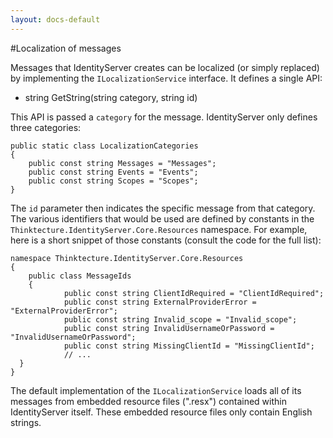 ```yaml
---
layout: docs-default
---
```


#Localization of messages

Messages that IdentityServer creates can be localized (or simply replaced) by implementing the `ILocalizationService` interface. It defines a single API:

* string GetString(string category, string id)

This API is passed a `category` for the message. IdentityServer only defines three categories:

```
public static class LocalizationCategories
{
    public const string Messages = "Messages";
    public const string Events = "Events";
    public const string Scopes = "Scopes";
}
```

The `id` parameter then indicates the specific message from that category. The various identifiers that would be used are defined by constants in the `Thinktecture.IdentityServer.Core.Resources` namespace. For example, here is a short snippet of those constants (consult the code for the full list):

```
namespace Thinktecture.IdentityServer.Core.Resources
{
	public class MessageIds
	{
			public const string ClientIdRequired = "ClientIdRequired";
			public const string ExternalProviderError = "ExternalProviderError";
			public const string Invalid_scope = "Invalid_scope";
			public const string InvalidUsernameOrPassword = "InvalidUsernameOrPassword";
			public const string MissingClientId = "MissingClientId";
			// ...
  }
}
```

The default implementation of the `ILocalizationService` loads all of its messages from embedded resource files (".resx") contained within IdentityServer itself. These embedded resource files only contain English strings.
